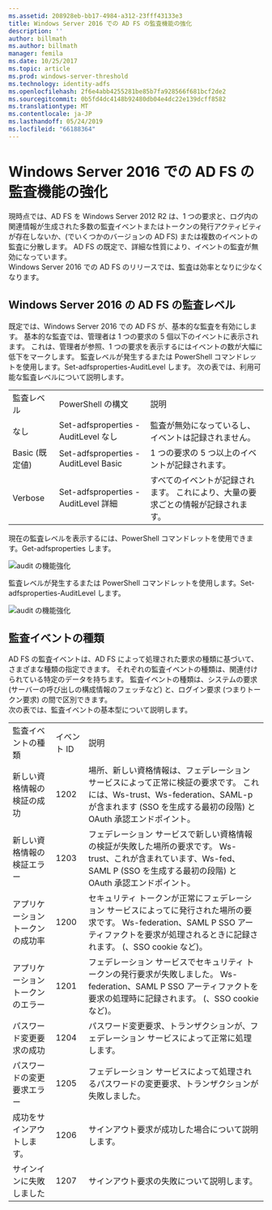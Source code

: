```yaml
---
ms.assetid: 208928eb-bb17-4984-a312-23fff43133e3
title: Windows Server 2016 での AD FS の監査機能の強化
description: ''
author: billmath
ms.author: billmath
manager: femila
ms.date: 10/25/2017
ms.topic: article
ms.prod: windows-server-threshold
ms.technology: identity-adfs
ms.openlocfilehash: 2f6e4abb4255281be85b7fa928566f681bcf2de2
ms.sourcegitcommit: 0b5fd4dc4148b92480db04e4dc22e139dcff8582
ms.translationtype: MT
ms.contentlocale: ja-JP
ms.lasthandoff: 05/24/2019
ms.locfileid: "66188364"
---
```

# <a name="auditing-enhancements-to-ad-fs-in-windows-server-2016"></a>Windows Server 2016 での AD FS の監査機能の強化


現時点では、AD FS を Windows Server 2012 R2 は、1 つの要求と、ログ内の関連情報が生成された多数の監査イベントまたはトークンの発行アクティビティが存在しないか、(でいくつかのバージョンの AD FS) または複数のイベントの監査に分散します。 AD FS の既定で、詳細な性質により、イベントの監査が無効になっています。  
    Windows Server 2016 での AD FS のリリースでは、監査は効率となりに少なくなります。  
  
## <a name="auditing-levels-in-ad-fs-for-windows-server-2016"></a>Windows Server 2016 の AD FS の監査レベル  
既定では、Windows Server 2016 での AD FS が、基本的な監査を有効にします。  基本的な監査では、管理者は 1 つの要求の 5 個以下のイベントに表示されます。  これは、管理者が参照、1 つの要求を表示するにはイベントの数が大幅に低下をマークします。   監査レベルが発生するまたは PowerShell コマンドレットを使用します。Set-adfsproperties-AuditLevel します。  次の表では、利用可能な監査レベルについて説明します。  
  
||||  
|-|-|-|  
|監査レベル|PowerShell の構文|説明|  
|なし|Set-adfsproperties - AuditLevel なし|監査が無効になっているし、イベントは記録されません。|  
|Basic (既定値)|Set-adfsproperties - AuditLevel Basic|1 つの要求の 5 つ以上のイベントが記録されます。|  
|Verbose|Set-adfsproperties - AuditLevel 詳細|すべてのイベントが記録されます。  これにより、大量の要求ごとの情報が記録されます。|  
  
現在の監査レベルを表示するには、PowerShell コマンドレットを使用できます。Get-adfsproperties します。  
  
![audit の機能強化](media/Auditing-Enhancements-to-AD-FS-in-Windows-Server-2016/ADFS_Audit_1.PNG)  
  
監査レベルが発生するまたは PowerShell コマンドレットを使用します。Set-adfsproperties-AuditLevel します。  
  
![audit の機能強化](media/Auditing-Enhancements-to-AD-FS-in-Windows-Server-2016/ADFS_Audit_2.png)  
  
## <a name="types-of-audit-events"></a>監査イベントの種類  
AD FS の監査イベントは、AD FS によって処理された要求の種類に基づいて、さまざまな種類の指定できます。 それぞれの監査イベントの種類は、関連付けられている特定のデータを持ちます。  監査イベントの種類は、システムの要求 (サーバーの呼び出しの構成情報のフェッチなど) と、ログイン要求 (つまりトークン要求) の間で区別できます。    
  次の表では、監査イベントの基本型について説明します。  
  
||||  
|-|-|-|  
|監査イベントの種類|イベント ID|説明|  
|新しい資格情報の検証の成功|1202|場所、新しい資格情報は、フェデレーション サービスによって正常に検証の要求です。 これには、Ws-trust、Ws-federation、SAML-p が含まれます (SSO を生成する最初の段階) と OAuth 承認エンドポイント。|  
|新しい資格情報の検証エラー|1203|フェデレーション サービスで新しい資格情報の検証が失敗した場所の要求です。 Ws-trust、これが含まれています、Ws-fed、SAML P (SSO を生成する最初の段階) と OAuth 承認エンドポイント。|  
|アプリケーション トークンの成功率|1200|セキュリティ トークンが正常にフェデレーション サービスによってに発行された場所の要求です。 Ws-federation、SAML P SSO アーティファクトを要求が処理されるときに記録されます。 (、SSO cookie など)。|  
|アプリケーション トークンのエラー|1201|フェデレーション サービスでセキュリティ トークンの発行要求が失敗しました。 Ws-federation、SAML P SSO アーティファクトを要求の処理時に記録されます。 (、SSO cookie など)。|  
|パスワード変更要求の成功|1204|パスワード変更要求、トランザクションが、フェデレーション サービスによって正常に処理します。|  
|パスワードの変更要求エラー|1205|フェデレーション サービスによって処理されるパスワードの変更要求、トランザクションが失敗しました。| 
|成功をサインアウトします。|1206|サインアウト要求が成功した場合について説明します。|  
|サインインに失敗しました|1207|サインアウト要求の失敗について説明します。|  

  



